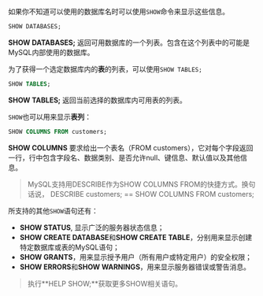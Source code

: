 如果你不知道可以使用的数据库名时可以使用`SHOW`命令来显示这些信息。

```sql
SHOW DATABASES;
```

**SHOW DATABASES;** 返回可用数据库的一个列表。包含在这个列表中的可能是MySQL内部使用的数据库。


为了获得一个选定数据库内的**表**的列表，可以使用`SHOW TABLES;`

```sql
SHOW TABLES;
```

**SHOW TABLES;** 返回当前选择的数据库内可用表的列表。

`SHOW`也可以用来显示**表列**：

```sql
SHOW COLUMNS FROM customers;
```

**SHOW COLUMNS** 要求给出一个表名（FROM customers），它对每个字段返回一行，行中包含字段名、数据类别、是否允许null、键信息、默认值以及其他信息。

> MySQL支持用DESCRIBE作为SHOW COLUMNS FROM的快捷方式。换句话说，
> DESCRIBE customers; == SHOW COLUMNS FROM customers;

所支持的其他`SHOW`语句还有：

* **SHOW STATUS**, 显示广泛的服务器状态信息；
* **SHOW CREATE DATABASE**和**SHOW CREATE TABLE**，分别用来显示创建特定数据库或表的MySQL语句；
* **SHOW GRANTS**，用来显示授予用户（所有用户或特定用户）的安全权限；
* **SHOW ERRORS**和**SHOW WARNINGS**，用来显示服务器错误或警告消息。

> 执行**HELP SHOW;**获取更多SHOW相关语句。